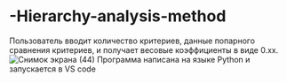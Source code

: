# -Hierarchy-analysis-method
Пользователь вводит количество критериев, данные попарного сравнения критериев, и получает весовые коэффициенты в виде 0.хх.
![Снимок экрана (44)](https://sun9-45.userapi.com/impg/ZCiicU4A9Wg-3lLZvU-pnLIkT0D0_afM2SEcUg/JEdtfxM_Hww.jpg?size=703x716&quality=96&sign=c23b5b25cd7336e40466939c894fcb0d&type=album)
Программа написана на языке Python и запускается в VS code
